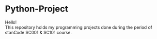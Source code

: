 # Python-Project
Hello!\
This repository holds my programming projects done during the period of stanCode SC001 & SC101 course.
